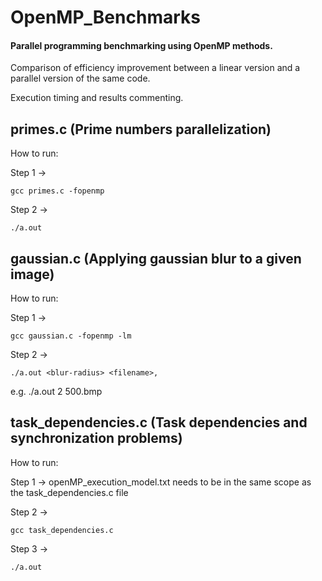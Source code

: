 # OpenMP_Benchmarks

#### Parallel programming benchmarking using OpenMP methods.

Comparison of efficiency improvement between a linear version and a parallel version of the same code.

Execution timing and results commenting.



## primes.c  (Prime numbers parallelization)

How to run:

Step 1 -> 

	gcc primes.c -fopenmp

Step 2 -> 
	
 	./a.out

## gaussian.c (Applying gaussian blur to a given image)

How to run:

Step 1 ->  
            
	gcc gaussian.c -fopenmp -lm

Step 2 ->       

	./a.out <blur-radius> <filename>, 

e.g. ./a.out  2  500.bmp


## task_dependencies.c (Task dependencies and synchronization problems)

How to run:

Step 1 -> openMP_execution_model.txt needs to be in the same scope as the task_dependencies.c file

Step 2 -> 

 	gcc task_dependencies.c

Step 3 ->

 	./a.out

  

 	
